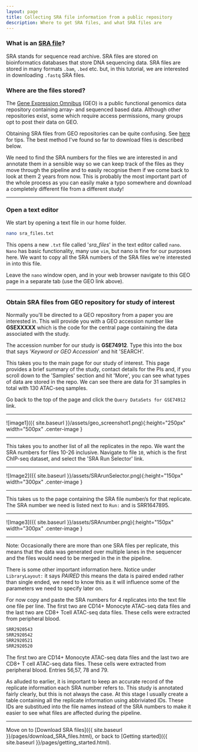```yaml
---
layout: page
title: Collecting SRA file information from a public repository
description: Where to get SRA files, and what SRA files are
---
```


### What is an [SRA file](https://en.wikipedia.org/wiki/Sequence_Read_Archive)?

SRA stands for sequence read archive. SRA files are stored on bioinformatics databases that store DNA 
sequencing data. SRA files are stored in many formats `.bam`, `.bed` etc. but, in this tutorial,
we are interested in downloading `.fastq` SRA files.

### Where are the files stored?

The [Gene Expression Omnibus](https://www.ncbi.nlm.nih.gov/geo/) (GEO) is a public functional genomics data 
repository containing array- and sequenced based data. Although other repositories exist, some which require 
access permissions, many groups opt to post their data on GEO. 

Obtaining SRA files from GEO repositories can be quite confusing. See [here](https://www.biostars.org/p/111040/)
for tips. The best method I've found so far to download files is described below. 

We need to find the SRA numbers for the files we are interested in and annotate them in a sensible way so we 
can keep track of the files as they move through the pipeline and to easily recognise them if we come back to 
look at them 2 years from now. This is probably the most important part of the whole process as you can easily 
make a typo somewhere and download a completely different file from a different study!

***

### Open a text editor

We start by opening a text file in our home folder.

~~~bash
nano sra_files.txt
~~~

This opens a new `.txt` file called '*sra_files*' in the text editor called `nano`. `Nano` has basic functionality, 
many use `vim`, but nano is fine for our purposes here. We want to copy all the SRA numbers of the SRA files 
we're interested in into this file. 

Leave the `nano` window open, and in your web browser navigate to this GEO page in a separate tab (use the GEO 
link above). 

***

### Obtain SRA files from  GEO repository for study of interest

Normally you'll be directed to a GEO repository from a paper you are interested in. This will provide you with 
a GEO accession number like **GSEXXXXX** which is the code for the central page containing the data associated 
with the study.

The accession number for our study is **GSE74912**. Type this into the box that says '*Keyword or GEO Accession*'
and hit 'SEARCH'.

This takes you to the main page for our study of interest. This page provides a brief summary of the study, 
contact details for the PIs and, if you scroll down to the 'Samples' section and hit 'More', you can see what 
types of data are stored in the repo. We can see there are data for 31 samples in total with 130 ATAC-seq samples.

Go back to the top of the page and click the `Query DataSets for GSE74912` link.

***

![image1]({{ site.baseurl }}/assets/geo_screenshot1.png){:height="250px" width="500px" .center-image }

***

This takes you to another list of all the replicates in the repo. We want the SRA numbers for files 10-26 inclusive. 
Navigate to file `10`, which is the first ChIP-seq dataset, and select the 'SRA Run Selector' link. 

***

![Image2]({{ site.baseurl }}/assets/SRArunSelector.png){:height="150px" width="300px" .center-image }

***

This takes us to the page containing the SRA file number/s for that replicate. The SRA number we need is listed next to `Run:` and is 
SRR1647895.

***

![Image3]({{ site.baseurl }}/assets/SRAnumber.png){:height="150px" width="300px" .center-image }

***

Note: Occasionally there are more than one SRA files per replicate, this means that the data was generated over 
multiple lanes in the sequencer and the files would need to be merged in the in the pipeline.

There is some other important information here. Notice under `LibraryLayout:` it says *PAIRED* this means the data 
is paired ended rather than single ended, we need to know this as it will influence some of the parameters we need to 
specify later on.

For now copy and paste the SRA numbers for 4 replicates into the text file one file per line. The first two are CD14+ 
Monocyte ATAC-seq data files and the last two are CD8+ Tcell ATAC-seq data files. These cells were extracted from 
peripheral blood.

~~~bash
SRR2920543
SRR2920542
SRR2920521
SRR2920520
~~~

The first two are CD14+ Monocyte ATAC-seq data files and the last two are CD8+ T cell ATAC-seq data files. These cells 
were extracted from peripheral blood. Entries 56,57, 78 and 79. 

As alluded to earlier, it is important to keep an accurate record of the replicate information each SRA 
number refers to. This study is annotated fairly clearly, but this is not always the case. At this stage I usually
create a table containing all the replicate information using abbriviated IDs. These IDs are substitued into the file
names instead of the SRA numbers to make it easier to see what files are affected during the pipeline. 

***
 
Move on to [Download SRA files]({{ site.baseurl }}/pages/download_SRA_files.html), or back 
to [Getting started]({{ site.baseurl }}/pages/getting_started.html).
 
